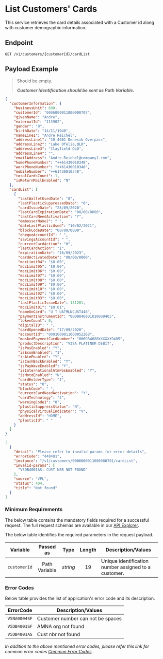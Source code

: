 # List Customers' Cards

This service retrieves the card details associated with a Customer id along with customer demographic information.

## Endpoint

`GET /v1/customers/{customerId}/cardList`

## Payload Example

<!--
type: tab
titles: Request, Response, Error
-->

>Should be empty.  
>
>***Customer Identification should be sent as Path Variable.***  

<!--
type: tab
--> 

```json
{
  "customerInformation": {
    "businessUnit": 600,
    "customerId": "0006000011000000707",
    "givenName": "Andre",
    "externalId": "113902",
    "gender": "0",
    "birthDate": "14/11/1940",
    "nameLine1": "Andre Reichel",
    "addressLine1": "10 4601 Denesik Overpass",
    "addressLine2": "Lake Ofelia,QLD",
    "addressLine3": "Clayfield QLD",
    "addressLine4": "",
    "emailAddress": "Andre.Reichel@company1.com",
    "homePhoneNumber": "++61430010348",
    "workPhoneNumber": "++61430010348",
    "mobileNumber": "++61430010348",
    "totalCardsCount": 1,
    "isReturnMailEnabled": "N"
  },
  "cardList": [
    {
      "lastWalletUsedDate": "0",
      "lastPlasticSuppressedDate": "0",
      "cardIssueDate": "28/09/2020",
      "lastCardExpirationDate": "00/00/0000",
      "lastCardNeedActivation": "Y",
      "embosserName2": " ",
      "dateLastPlasticUsed": "10/02/2021",
      "blockCodeDate": "00/00/0000",
      "chequeAccountId": " ",
      "savingsAccountId": " ",
      "currentCardAction": "0",
      "lastCardAction": "1",
      "expirationDate": "16/09/2023",
      "cardActivatedDate": "00/00/0000",
      "mccLimit04": "$0.00",
      "mccLimit05": "$0.00",
      "mccLimit06": "$0.00",
      "mccLimit07": "$0.00",
      "mccLimit08": "$0.00",
      "mccLimit09": "$0.00",
      "mccLimit10": "$0.00",
      "mccLimit02": "$0.00",
      "mccLimit03": "$0.00",
      "lastPlasticIssueDate": 131201,
      "mccLimit01": "$0.01",
      "nameOnCard": "U T UATMLNCUST448",
      "paymentInstrumentId": "0009846801010009405",
      "tokenCount": 0,
      "digitalID": " ",
      "cardOpenedDate": "17/09/2020",
      "accountId": "0001000011000052268",
      "maskedPaymentCardNumber": "000984680XXXXXX9405",
      "productDescription": "VISA PLATINUM DEBIT",
      "isPosEnabled": "Y",
      "isEcomEnabled": "1",
      "isAtmEnabled": "Y",
      "isCashBackEnabled": "Y",
      "isPayWaveEnabled": "Y",
      "isInternationalAtmPosEnabled": "Y",
      "isMotoEnabled": "N",
      "cardHolderType": "1",
      "status": "0",
      "blockCode": " ",
      "currentCardNeedActivation": "Y",
      "cardTechnology": "3",
      "warningCode1": "0",
      "plasticSuppressStatus": "N",
      "physicalVirtualIndicator": "V",
      "addressId": "HOME",
      "plasticId": " "
    }
  ]
}
```

<!--
type: tab
--> 

```json
[
  {
    "detail": "Please refer to invalid-params for error details",
    "errorCode": "440401",
    "instance": "/v1/customers/0006000011000000701/cardList",
    "invalid-params": [
      "V5DB4001AS: CUST NBR NOT FOUND"
    ],
    "source": "VPL",
    "status": 404,
    "title": "Not found"
  }
]
```

<!-- type: tab-end -->

### Minimum Requirements

The below table contains the mandatory fields required for a successful request. The full request schemas are available in our [API Explorer](../api/?type=get&path=/v1/customers/{customerId}/cardList).

The below table identifies the required parameters in the request payload.

| Variable | Passed as | Type | Length | Description/Values |
| -------- | :-------: | :--: | :------------: | ------------------ |
| `customerId` | Path Variable | *string* | 19 | Unique identification number assigned to a customer. |

### Error Codes

Below table provides the list of application's error code and its description.

| ErrorCode |  Description/Values |
| --------  | ------------------ |
| `V5NA0004SF` | Customer number can not be spaces |
| `V5DB4001SF` | AMNA org not found |
| `V5DB4001AS` | Cust nbr not found |

*In addition to the above mentioned error codes, please refer this link for common error codes [Common Error Codes](?path=docs/Common_Error_Code.md).*
